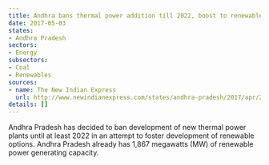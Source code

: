 ```yaml
---
title: Andhra bans thermal power addition till 2022, boost to renewable options
date: 2017-05-03
states:
- Andhra Pradesh
sectors:
- Energy
subsectors:
- Coal
- Renewables
sources:
- name: The New Indian Express
  url: http://www.newindianexpress.com/states/andhra-pradesh/2017/apr/29/andhra-pradesh-refrains-from-setting-up-new-thermal-power-plants-till-2022-1599107.html
details: []
---
```


Andhra Pradesh has decided to ban development of new thermal power plants until at least 2022 in an attempt to foster development of renewable options. Andhra Pradesh already has 1,867 megawatts (MW) of renewable power generating capacity.
